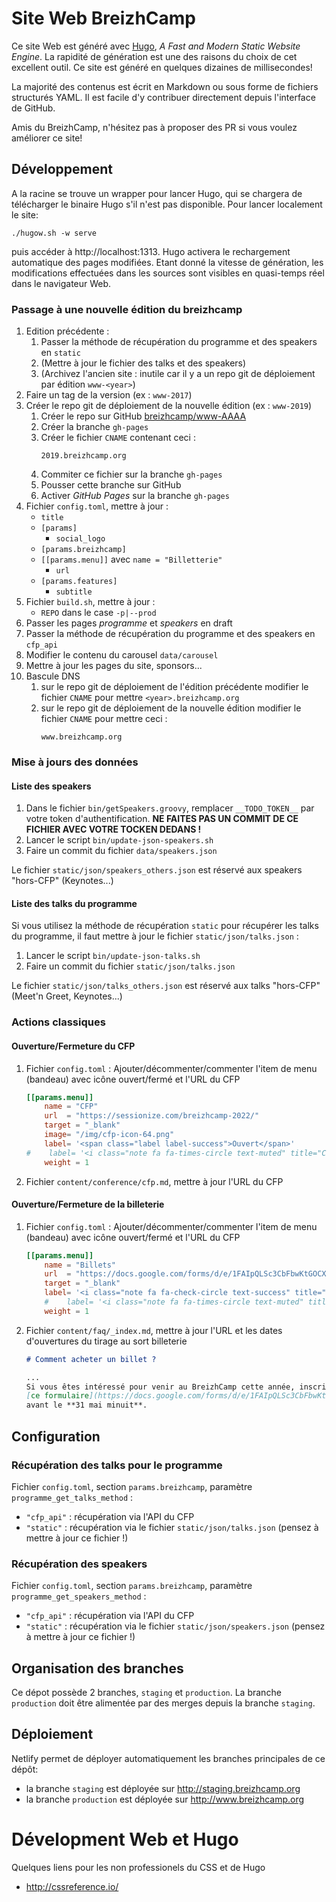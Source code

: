 # Site Web BreizhCamp

Ce site Web est généré avec [Hugo](https://gohugo.io/), _A Fast and Modern Static Website Engine_. La rapidité de génération est une des raisons du choix de cet excellent outil. Ce site est généré en quelques dizaines de millisecondes!

La majorité des contenus est écrit en Markdown ou sous forme de fichiers structurés YAML. Il est facile d'y contribuer directement depuis l'interface de GitHub.

Amis du BreizhCamp, n'hésitez pas à proposer des PR si vous voulez améliorer ce site!

## Développement

A la racine se trouve un wrapper pour lancer Hugo, qui se chargera de télécharger le binaire Hugo s'il n'est pas disponible. Pour lancer localement le site:

    ./hugow.sh -w serve

puis accéder à http://localhost:1313. Hugo activera le rechargement automatique des pages modifiées. Etant donné la vitesse de génération, les modifications effectuées dans les sources sont visibles en quasi-temps réel dans le navigateur Web.

### Passage à une nouvelle édition du breizhcamp

1.  Edition précédente :
    1.  Passer la méthode de récupération du programme et des speakers en `static`
    1.  (Mettre à jour le fichier des talks et des speakers)
    1.  (Archivez l'ancien site : inutile car il y a un repo git de déploiement par édition `www-<year>`)
1.  Faire un tag de la version (ex : `www-2017`)
1.  Créer le repo git de déploiement de la nouvelle édition (ex : `www-2019`)
    1.  Créer le repo sur GitHub [breizhcamp/www-AAAA](https://github.com/breizhcamp)
    1.  Créer la branche `gh-pages`
    1.  Créer le fichier `CNAME` contenant ceci :
        ```
        2019.breizhcamp.org
        
        ```
    1.  Commiter ce fichier sur la branche `gh-pages`
    1.  Pousser cette branche sur GitHub
    1.  Activer _GitHub Pages_ sur la branche `gh-pages`
1.  Fichier `config.toml`, mettre à jour :
    -   `title`
    -   `[params]`
        -   `social_logo`
    -   `[params.breizhcamp]`
    -   `[[params.menu]]` avec `name = "Billetterie"`
        -    `url`
    -   `[params.features]`
        -    `subtitle`
1.  Fichier `build.sh`, mettre à jour :
    -   `REPO` dans le case `-p|--prod`
1.  Passer les pages _programme_ et _speakers_ en draft
1.  Passer la méthode de récupération du programme et des speakers en `cfp_api`
1.  Modifier le contenu du carousel `data/carousel`
1.  Mettre à jour les pages du site, sponsors...
1.  Bascule DNS
    1.  sur le repo git de déploiement de l'édition précédente modifier le fichier `CNAME` pour mettre `<year>.breizhcamp.org`
    1.  sur le repo git de déploiement de la nouvelle édition modifier le fichier `CNAME` pour mettre ceci :
        ```
        www.breizhcamp.org
        
        ```

### Mise à jours des données

#### Liste des speakers

1.  Dans le fichier `bin/getSpeakers.groovy`, remplacer `__TODO_TOKEN__` par votre token d'authentification.
    **NE FAITES PAS UN COMMIT DE CE FICHIER AVEC VOTRE TOCKEN DEDANS !**
1.  Lancer le script `bin/update-json-speakers.sh`
1.  Faire un commit du fichier `data/speakers.json`

Le fichier `static/json/speakers_others.json` est réservé aux speakers "hors-CFP" (Keynotes...)


#### Liste des talks du programme

Si vous utilisez la méthode de récupération `static` pour récupérer les talks du programme,
il faut mettre à jour le fichier `static/json/talks.json` :

1.  Lancer le script `bin/update-json-talks.sh`
1.  Faire un commit du fichier `static/json/talks.json`

Le fichier `static/json/talks_others.json` est réservé aux talks "hors-CFP" (Meet'n Greet, Keynotes...)


### Actions classiques

#### Ouverture/Fermeture du CFP

1. Fichier `config.toml` : Ajouter/décommenter/commenter l'item de menu (bandeau) avec icône ouvert/fermé et l'URL du CFP
    ```toml
    [[params.menu]]
        name = "CFP"
        url  = "https://sessionize.com/breizhcamp-2022/"
        target = "_blank"
        image= "/img/cfp-icon-64.png"
        label= '<span class="label label-success">Ouvert</span>'
    #    label= '<i class="note fa fa-times-circle text-muted" title="Clos"></i>'
        weight = 1
    ```
2. Fichier `content/conference/cfp.md`, mettre à jour l'URL du CFP


#### Ouverture/Fermeture de la billeterie

1. Fichier `config.toml` : Ajouter/décommenter/commenter l'item de menu (bandeau) avec icône ouvert/fermé et l'URL du CFP
    ```toml
    [[params.menu]]
        name = "Billets"
        url  = "https://docs.google.com/forms/d/e/1FAIpQLSc3CbFbwKtGOCX7tbU4pXPg6LOOEB9xbp5LCpgfVlNiqFy8hg/viewform"
        target = "_blank"
        label= '<i class="note fa fa-check-circle text-success" title="Billetterie avec tirage au sort : inscriptions ouvertes"></i>'
        #    label= '<i class="note fa fa-times-circle text-muted" title="Billetterie avec tirage au sort : inscriptions closes"></i>'
        weight = 1
    ```
2. Fichier `content/faq/_index.md`, mettre à jour l'URL et les dates d'ouvertures du tirage au sort billeterie
    ```markdown
    # Comment acheter un billet ?
    
    ...
    Si vous êtes intéressé pour venir au BreizhCamp cette année, inscrivez-vous au tirage au sort via
    [ce formulaire](https://docs.google.com/forms/d/e/1FAIpQLSc3CbFbwKtGOCX7tbU4pXPg6LOOEB9xbp5LCpgfVlNiqFy8hg/viewform)
    avant le **31 mai minuit**.
    ```


## Configuration

### Récupération des talks pour le programme

Fichier `config.toml`, section `params.breizhcamp`, paramètre `programme_get_talks_method` :
-   `"cfp_api"` : récupération via l'API du CFP
-   `"static"` : récupération via le fichier `static/json/talks.json` (pensez à mettre à jour ce fichier !)

### Récupération des speakers

Fichier `config.toml`, section `params.breizhcamp`, paramètre `programme_get_speakers_method` :
-   `"cfp_api"` : récupération via l'API du CFP
-   `"static"` : récupération via le fichier `static/json/speakers.json` (pensez à mettre à jour ce fichier !)


## Organisation des branches

Ce dépot possède 2 branches, `staging` et `production`. La branche `production` doit être alimentée par des merges depuis la branche `staging`.

## Déploiement

Netlify permet de déployer automatiquement les branches principales de ce dépôt:

* la branche `staging` est déployée sur http://staging.breizhcamp.org
* la branche `production` est déployée sur http://www.breizhcamp.org

# Dévelopment Web et Hugo

Quelques liens pour les non professionels du CSS et de Hugo

* http://cssreference.io/
